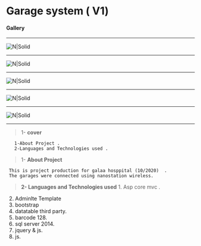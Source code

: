 # Garage system ( V1)

#### Gallery  
 
------------


![N|Solid](https://res.cloudinary.com/dxb44v7tw/image/upload/v1624830634/garage/garage1_yg7gye.jpg)

------------



![N|Solid](https://res.cloudinary.com/dxb44v7tw/image/upload/v1624830634/garage/garage3_x5qrlw.jpg)

------------


![N|Solid](https://res.cloudinary.com/dxb44v7tw/image/upload/v1624830634/garage/garage5_v6h3al.jpg)

------------


![N|Solid](https://res.cloudinary.com/dxb44v7tw/image/upload/v1624830634/garage/garge2_lhdom5.jpg)

------------


![N|Solid](https://res.cloudinary.com/dxb44v7tw/image/upload/v1624830634/garage/garage2_f4mblj.jpg)

------------


>  1-  **cover** 
      
       1-About Project .
       2-Languages and Technologies used .
      
>  1- **About Project**
  
     This is project production for galaa hosppital (10/2020)  .
	 The garages were connected using nanostation wireless.
	 
 
> **2- Languages and Technologies used**
         1.    Asp core mvc .
2.   Adminlte Template 
3.   bootstrap 
4.   datatable third party.
5.  barcode 128.
6.  sql server 2014.
7.   jquery & js.
8.  js.
			
 
 
 
